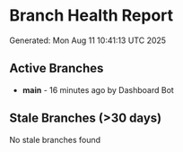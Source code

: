 # Branch Health Report
Generated: Mon Aug 11 10:41:13 UTC 2025

## Active Branches
- **main** - 16 minutes ago by Dashboard Bot

## Stale Branches (>30 days)
No stale branches found
